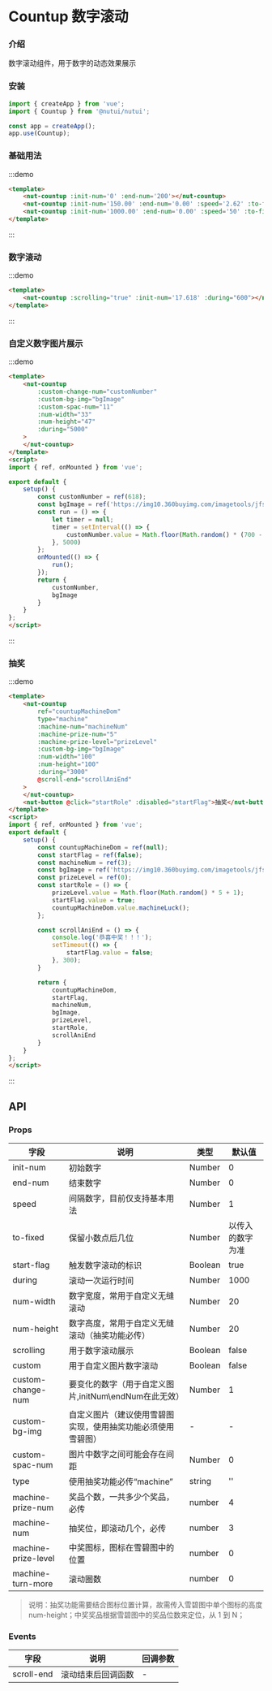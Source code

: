 #  Countup 数字滚动

### 介绍

数字滚动组件，用于数字的动态效果展示

### 安装


``` javascript
import { createApp } from 'vue';
import { Countup } from '@nutui/nutui';

const app = createApp();
app.use(Countup);
```

### 基础用法
:::demo

```html
<template>
    <nut-countup :init-num='0' :end-num='200'></nut-countup>
    <nut-countup :init-num='150.00' :end-num='0.00' :speed='2.62' :to-fixed='2'></nut-countup>
    <nut-countup :init-num='1000.00' :end-num='0.00' :speed='50' :to-fixed='2'></nut-countup>
</template>
```

:::
### 数字滚动
:::demo

```html
<template>
    <nut-countup :scrolling="true" :init-num='17.618' :during="600"></nut-countup>
</template>
```

:::

### 自定义数字图片展示
:::demo

```html
<template>
    <nut-countup
        :custom-change-num="customNumber"
        :custom-bg-img="bgImage"
        :custom-spac-num="11"
        :num-width="33"
        :num-height="47"
        :during="5000"
    >
    </nut-countup>
</template>
<script>
import { ref, onMounted } from 'vue';

export default {
    setup() {
        const customNumber = ref(618);
        const bgImage = ref('https://img10.360buyimg.com/imagetools/jfs/t1/133024/3/2251/2646/5ee7549aE8dc02d7e/de6901b6c72db396.png');
        const run = () => {
            let timer = null;
            timer = setInterval(() => {
                customNumber.value = Math.floor(Math.random() * (700 - 100 + 1) + 100);
            }, 5000)
        };
        onMounted(() => {
            run();
        });
        return {
            customNumber,
            bgImage
        }
    }
};
</script>
```
:::

### 抽奖
:::demo

```html
<template>
    <nut-countup
        ref="countupMachineDom"
        type="machine"
        :machine-num="machineNum"
        :machine-prize-num="5"
        :machine-prize-level="prizeLevel"
        :custom-bg-img="bgImage"
        :num-width="100"
        :num-height="100"
        :during="3000"
        @scroll-end="scrollAniEnd"
    >
    </nut-countup>
    <nut-button @click="startRole" :disabled="startFlag">抽奖</nut-button>
</template>
<script>
import { ref, onMounted } from 'vue';
export default {
    setup() {
        const countupMachineDom = ref(null);
        const startFlag = ref(false);
        const machineNum = ref(3);
        const bgImage = ref('https://img10.360buyimg.com/imagetools/jfs/t1/121466/20/6784/28830/5f06e7f2Edbb8998c/9bdd9e7b24dff9fe.png');
        const prizeLevel = ref(0);
        const startRole = () => {
            prizeLevel.value = Math.floor(Math.random() * 5 + 1);
            startFlag.value = true;
            countupMachineDom.value.machineLuck();
        };

        const scrollAniEnd = () => {
            console.log('恭喜中奖！！！');
            setTimeout(() => {
                startFlag.value = false;
            }, 300);
        }

        return {
            countupMachineDom,
            startFlag,
            machineNum,
            bgImage,
            prizeLevel,
            startRole,
            scrollAniEnd
        }
    }
};
</script>
```
:::

## API
### Props

| 字段 | 说明 | 类型 | 默认值
|----- | ----- | ----- | ----- 
| init-num | 初始数字 | Number | 0
| end-num | 结束数字 | Number | 0
| speed | 间隔数字，目前仅支持基本用法 | Number | 1
| to-fixed | 保留小数点后几位 | Number | 以传入的数字为准
| start-flag | 触发数字滚动的标识 | Boolean | true
| during | 滚动一次运行时间 | Number | 1000
| num-width | 数字宽度，常用于自定义无缝滚动 | Number | 20
| num-height | 数字高度，常用于自定义无缝滚动（抽奖功能必传） | Number | 20
| scrolling | 用于数字滚动展示 | Boolean | false
| custom | 用于自定义图片数字滚动 | Boolean | false
| custom-change-num | 要变化的数字（用于自定义图片,initNum\endNum在此无效） | Number | 1
| custom-bg-img | 自定义图片（建议使用雪碧图实现，使用抽奖功能必须使用雪碧图） | - | -
| custom-spac-num | 图片中数字之间可能会存在间距 | Number | 0
| type | 使用抽奖功能必传“machine” | string | ''
| machine-prize-num | 奖品个数，一共多少个奖品，必传 | number | 4
| machine-num | 抽奖位，即滚动几个，必传 | number | 3
| machine-prize-level | 中奖图标，图标在雪碧图中的位置 | number | 0
| machine-turn-more | 滚动圈数 | number | 0

> 说明：抽奖功能需要结合图标位置计算，故需传入雪碧图中单个图标的高度 num-height；中奖奖品根据雪碧图中的奖品位数来定位，从 1 到 N；





### Events

| 字段 | 说明 | 回调参数
|----- | ----- | -----
| scroll-end | 滚动结束后回调函数 | - 
    
